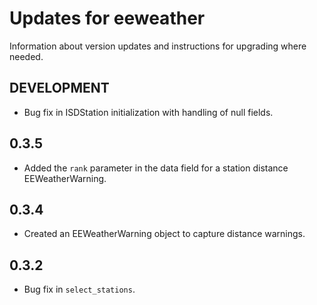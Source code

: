 # Updates for eeweather

Information about version updates and instructions for upgrading where
needed.

## DEVELOPMENT

* Bug fix in ISDStation initialization with handling of null fields.

## 0.3.5

* Added the `rank` parameter in the data field for a station distance EEWeatherWarning.

## 0.3.4

* Created an EEWeatherWarning object to capture distance warnings.

## 0.3.2

* Bug fix in `select_stations`.
